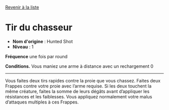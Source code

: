 [Revenir à la liste](..)

# Tir du chasseur

 * **Nom d'origine** : Hunted Shot
 * **Niveau** : 1


<p><strong>Fréquence</strong> une fois par round</p>
<p><strong>Conditions.</strong> Vous maniez une arme à distance avec un rechargement 0</p>
<hr>
<p>Vous faites deux tirs rapides contre la proie que vous chassez. Faites deux Frappes contre votre proie avec l’arme requise. Si les deux touchent la  même créature, faites la somme de leurs dégâts avant d’appliquer les résistances et les faiblesses. Vous appliquez normalement votre malus d’attaques multiples à ces Frappes.</p>